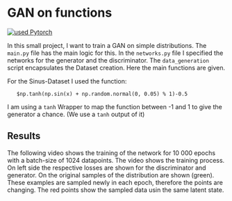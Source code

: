 # GAN on functions

[![used Pytorch](https://img.shields.io/badge/PyTorch-blue.svg)](https://shields.io/)

In this small project, I want to train a GAN on simple distributions. The ```main.py``` file has the main logic for this. In the ```networks.py``` file I specified the networks for the generator and the discriminator. The ```data_generation``` script encapsulates the Dataset creation. Here the main functions are given.

For the Sinus-Dataset I used the function:

```
   $np.tanh(np.sin(x) + np.random.normal(0, 0.05) % 1)-0.5 
```
I am using a ```tanh``` Wrapper to map the function between -1 and 1 to give the generator a chance. (We use a ```tanh``` output of it)

## Results


The following video shows the training of the network for 10 000 epochs with a batch-size of 1024 datapoints. The video shows the training process. On left side the respective losses are shown for the discriminator and generator. On the original samples of the distribution are shown (green). These examples are sampled newly in each epoch, therefore the points are changing. The red points show the sampled data usin the same latent state.
 

